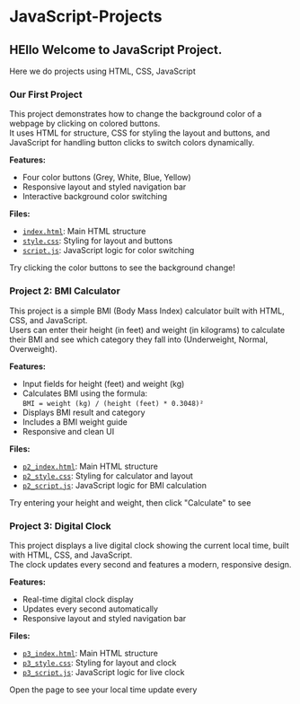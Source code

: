 # JavaScript-Projects

## HEllo Welcome to JavaScript Project.

Here we do projects using HTML, CSS, JavaScript

### Our First Project 

This project demonstrates how to change the background color of a webpage by clicking on colored buttons.  
It uses HTML for structure, CSS for styling the layout and buttons, and JavaScript for handling button clicks to switch colors dynamically.

**Features:**
- Four color buttons (Grey, White, Blue, Yellow)
- Responsive layout and styled navigation bar
- Interactive background color switching

**Files:**
- [`index.html`](color%20changing%20projector/p1_index.html): Main HTML structure
- [`style.css`](color%20changing%20projector/p1_style.css): Styling for layout and buttons
- [`script.js`](color%20changing%20projector/p1_script.js): JavaScript logic for color switching

Try clicking the color buttons to see the background change!

### Project 2: BMI Calculator

This project is a simple BMI (Body Mass Index) calculator built with HTML, CSS, and JavaScript.  
Users can enter their height (in feet) and weight (in kilograms) to calculate their BMI and see which category they fall into (Underweight, Normal, Overweight).

**Features:**
- Input fields for height (feet) and weight (kg)
- Calculates BMI using the formula:  
  `BMI = weight (kg) / (height (feet) * 0.3048)²`
- Displays BMI result and category
- Includes a BMI weight guide
- Responsive and clean UI

**Files:**
- [`p2_index.html`](BMI%20Calculator/p2_index.html): Main HTML structure
- [`p2_style.css`](BMI%20Calculator/p2_style.css): Styling for calculator and layout
- [`p2_script.js`](BMI%20Calculator/p2_script.js): JavaScript logic for BMI calculation

Try entering your height and weight, then click "Calculate" to see

### Project 3: Digital Clock

This project displays a live digital clock showing the current local time, built with HTML, CSS, and JavaScript.  
The clock updates every second and features a modern, responsive design.

**Features:**
- Real-time digital clock display
- Updates every second automatically
- Responsive layout and styled navigation bar

**Files:**
- [`p3_index.html`](P3_Digital%20CLock/p3_index.html): Main HTML structure
- [`p3_style.css`](P3_Digital%20CLock/p3_style.css): Styling for layout and clock
- [`p3_script.js`](P3_Digital%20CLock/p3_script.js): JavaScript logic for live clock

Open the page to see your local time update every